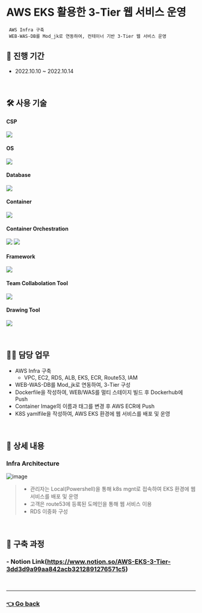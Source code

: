 # AWS EKS 활용한 3-Tier 웹 서비스 운영
     AWS Infra 구축
     WEB-WAS-DB를 Mod_jk로 연동하여, 컨테이너 기반 3-Tier 웹 서비스 운영

     
## 📆 진행 기간
- 2022.10.10 ~ 2022.10.14

</br>

## 🛠 사용 기술
#### CSP
<img src="https://img.shields.io/badge/Amazon AWS-232F3E?style=flat-square&logo=Amazon AWS&logoColor=white"> <!--AWS-->
#### OS
<img src="https://img.shields.io/badge/Amazon Linux 2-232F3E?style=flat-square&logo=Amazon AWS&logoColor=white"> <!--amazon linux-->
#### Database
<img src="https://img.shields.io/badge/mysql-4479A1?style=flat-square&logo=mysql&logoColor=white"> <!--Mysql-->
#### Container
<img src="https://img.shields.io/badge/Docker-2496ED?style=flat-square&logo=Docker&logoColor=white"> <!--Docker-->
#### Container Orchestration
<img src="https://img.shields.io/badge/Kubernetes-326CE5?style=flat-square&logo=Kubernetes&logoColor=white"> <!--K8S-->
<img src="https://img.shields.io/badge/Amazon EKS-FF9900?style=flat-square&logo=Amazon EKS&logoColor=white"> <!--Amazon EKS-->
#### Framework
<img src="https://img.shields.io/badge/Spring-6DB33F?style=flat-square&logo=Spring&logoColor=white"> <!--Spring-->
#### Team Collabolation Tool
<img src="https://img.shields.io/badge/Notion-000000?style=flat-square&logo=Notion&logoColor=white"> <!--Notion-->
#### Drawing Tool
<img src="https://img.shields.io/badge/Drawio-000000?style=flat-square&logo=Drawio&logoColor=white"> <!--Draw.io-->

</br>

## 💁‍♂️ 담당 업무
- AWS Infra 구축
    - VPC, EC2, RDS, ALB, EKS, ECR, Route53, IAM
- WEB-WAS-DB를 Mod_jk로 연동하여, 3-Tier 구성
- Dockerfile을 작성하여, WEB/WAS를 멀티 스테이지 빌드 후 Dockerhub에 Push
- Container Image의 이름과 태그를 변경 후 AWS ECR에 Push
- K8S yamlfile을 작성하여, AWS EKS 환경에 웹 서비스를 배포 및 운영

</br>

## 📖 상세 내용 
### Infra Architecture
![image](https://user-images.githubusercontent.com/110655823/215550928-c42b160a-0f88-411c-8297-4765c9850b4a.png)
> - 관리자는 Local(Powershell)을 통해 k8s mgnt로 접속하여 EKS 환경에 웹 서비스를 배포 및 운영
> - 고객은 route53에 등록된 도메인을 통해 웹 서비스 이용
> - RDS 이중화 구성

</br>

## 🔗 구축 과정
### - Notion Link(https://www.notion.so/AWS-EKS-3-Tier-3dd3d9a99aa842acb3212891276571c5)

</br>

---

### [👈 Go back](https://github.com/hyunjaebok)
